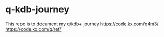 # q-kdb-journey
This repo is to document my q/kdb+ journey 
https://code.kx.com/q4m3/
https://code.kx.com/q/ref/
